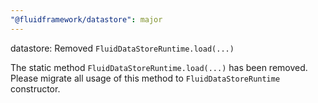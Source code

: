 ```yaml
---
"@fluidframework/datastore": major
---
```


datastore: Removed `FluidDataStoreRuntime.load(...)`

The static method `FluidDataStoreRuntime.load(...)` has been removed. Please migrate all usage of this method to
`FluidDataStoreRuntime` constructor.
